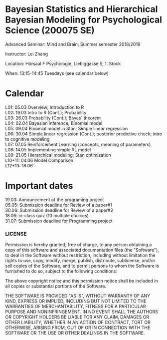 Bayesian Statistics and Hierarchical Bayesian Modeling for Psychological Science (200075 SE)
===============
Advanced Seminar: Mind and Brain; Summer semester 2018/2019

Instructor: Lei Zhang

Location: Hörsaal F Psychologie, Liebiggasse 5, 1. Stock

When: 13:15-14:45 Tuesdays (see calendar below)


# Calendar
 
L01: 05.03 Overview; Introduction to R <br />
L02: 19.03 Intro to R (Cont.); Probability <br />
L03: 26.03 Probability (Cont.); Bayes' theorem <br />
L04: 02.04 Bayesian inference; Binomial model <br />
L05: 09.04 Binomial model in Stan; Simple linear regression <br />
L06: 30.04 Simple linear regression (Cont.); posterior predictive check; intro to cognitive modeling <br />
L07: 07.05 Reinforcement Learning (concepts, meaning of parameters) <br />
L08: 14.05 Implementing simple RL model<br />
L09: 21.05 Hierarchical modeling; Stan optimization <br />
L10+11: 04.06 Model Comparison <br />
L12+13: 18.06 <br />

# Important dates
19.03: Announcement of the programing project <br />
05.05: Submission deadline for Review of a paper#1 <br />
30.06: Submission deadline for Review of a paper#2 <br />
18.06: in-class quiz (10 multiple choices) <br />
31.07: Submission deadline for Programming project <br />


### LICENSE

Permission is hereby granted, free of charge, to any person obtaining a copy
of this software and associated documentation files (the "Software"), to deal
in the Software without restriction, including without limitation the rights
to use, copy, modify, merge, publish, distribute, sublicense, and/or sell
copies of the Software, and to permit persons to whom the Software is
furnished to do so, subject to the following conditions:

The above copyright notice and this permission notice shall be included in all
copies or substantial portions of the Software.

THE SOFTWARE IS PROVIDED "AS IS", WITHOUT WARRANTY OF ANY KIND, EXPRESS OR
IMPLIED, INCLUDING BUT NOT LIMITED TO THE WARRANTIES OF MERCHANTABILITY,
FITNESS FOR A PARTICULAR PURPOSE AND NONINFRINGEMENT. IN NO EVENT SHALL THE
AUTHORS OR COPYRIGHT HOLDERS BE LIABLE FOR ANY CLAIM, DAMAGES OR OTHER
LIABILITY, WHETHER IN AN ACTION OF CONTRACT, TORT OR OTHERWISE, ARISING FROM,
OUT OF OR IN CONNECTION WITH THE SOFTWARE OR THE USE OR OTHER DEALINGS IN THE
SOFTWARE.






